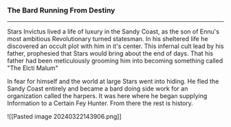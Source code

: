 ### The Bard Running From Destiny
____
Stars Invictus lived a life of luxury in the Sandy Coast, as the son of Ennu's most ambitious Revolutionary turned statesman. In his sheltered life he discovered an occult plot with him in it's center. This infernal cult lead by his father, prophesied that Stars would bring about the end of days. That his father had been meticulously grooming him into becoming something called "The Elcti Malum" 

In fear for himself and the world at large Stars went into hiding. He fled the Sandy Coast entirely and became a bard doing side work for an organization called the harpers. It was here where he began supplying Information to a Certain Fey Hunter. From there the rest is history.

![[Pasted image 20240322143906.png]]